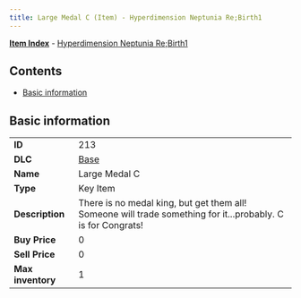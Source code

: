 ```yaml
---
title: Large Medal C (Item) - Hyperdimension Neptunia Re;Birth1
---
```


[**Item Index**](/neptunia/rb1/item/index.html) - [Hyperdimension Neptunia Re;Birth1](/neptunia/rb1)

## Contents

- [Basic information](#basic-information)
## Basic information

|   |   |
| -- | -- |
| **ID** | 213 |
| **DLC** | [Base](/neptunia/rb1/dlc/1-base.html) |
| **Name** | Large Medal C |
| **Type** | Key Item |
| **Description** | There is no medal king, but get them all! Someone will trade something for it...probably. C is for Congrats! |
| **Buy Price** | 0 |
| **Sell Price** | 0 |
| **Max inventory** | 1 |
